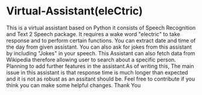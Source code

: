 # Virtual-Assistant(eleCtric)
This is a virtual assistant based on Python it consists of Speech Recognition and Text 2 Speech package.
It requires a wake word "electric" to take response and to perform certain functions.
You can extract date and time of the day from given assistant.
You can also ask for jokes from this assistant by including "Jokes" in your speech.
This Assistant can also fetch data from Wikipedia therefore allowing user to search about a specific person.
Planning to add further features in the assistant.As of writing this, The main issue in this assistant is that response time is much longer than expected and it is not as robust as an assitant should be.
Feel free to contribute if you think you can make some helpful changes.
Thank You
